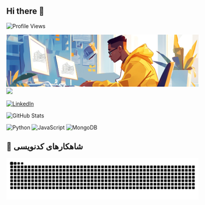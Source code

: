 ## Hi there 👋
![Profile Views](https://komarev.com/ghpvc/?username=aqdasimelika&color=brightgreen)

![Awesome Banner](https://github.com/aqdasimelika/start2/blob/main/industrial-designer-digital-art.jpg)
<img src="https://readme-typing-svg.herokuapp.com?lines=Hi!+I+am+programmer!;Love+learning+and+building+new+projects&center=true&width=480&height=50">

[<img src="https://img.shields.io/badge/LinkedIn-0077B5?logo=linkedin&logoColor=white" alt="LinkedIn">](https://www.linkedin.com/in/melika-aqdasi-b82353344/)


![GitHub Stats](https://github-readme-stats.vercel.app/api?username=aqdasimelika&show_icons=true&theme=radical)


![Python](https://img.shields.io/badge/-Python-3776AB?logo=python&logoColor=white)
![JavaScript](https://img.shields.io/badge/-JavaScript-F7DF1E?logo=javascript&logoColor=black)
![MongoDB](https://img.shields.io/badge/-MongoDB-47A248?logo=mongodb&logoColor=white)

## 🐍 شاهکارهای کدنویسی
<div align="center">
  <picture>
    <source media="(prefers-color-scheme: dark)" srcset="https://raw.githubusercontent.com/aqdasimelika/aqdasimelika/main/output/github-contribution-grid-snake-dark.svg" />
    <source media="(prefers-color-scheme: light)" srcset="https://raw.githubusercontent.com/aqdasimelika/aqdasimelika/main/output/github-contribution-grid-snake.svg" />
    <img alt="مار گیت‌هاب" src="https://raw.githubusercontent.com/aqdasimelika/aqdasimelika/main/output/github-contribution-grid-snake.svg" />
  </picture>
</div>

